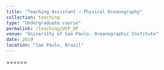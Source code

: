 ```yaml
---
title: "Teaching Assistant - Physical Oceanography"
collection: teaching
type: "Undergraduate course"
permalink: /teaching/USP_OP
venue: "University of Sao Paulo, Oceanographic Institute"
date: 2019
location: "Sao Paulo, Brazil"
---
```



======
